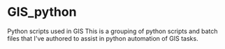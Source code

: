 # GIS_python
Python scripts used in GIS
This is a grouping of python scripts and batch files that I've authored to assist in python automation of GIS tasks.
